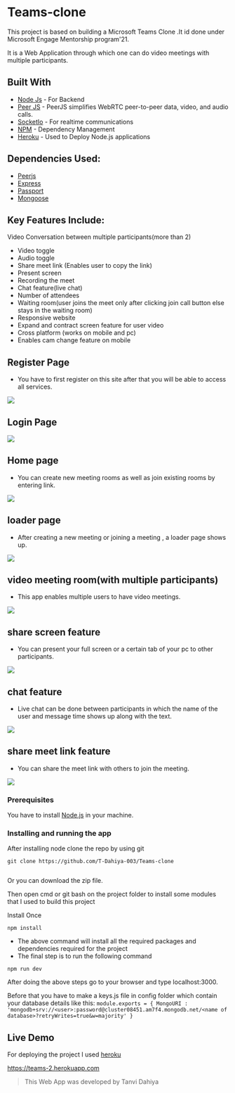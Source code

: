 # Teams-clone

This project is based on building a Microsoft Teams Clone .It id done under Microsoft Engage Mentorship program'21. 

It is a Web Application through which one can do video meetings with multiple participants.


## Built With

* [Node Js](https://nodejs.org/en/) - For Backend
* [Peer JS](https://peerjs.com/) - PeerJS simplifies WebRTC peer-to-peer data, video, and audio calls.
* [SocketIo](https://socket.io/) - For realtime communications
* [NPM](https://www.npmjs.com/) - Dependency Management
* [Heroku](https://heroku.com) - Used to Deploy Node.js applications


## Dependencies Used:
   * [Peerjs](https://peerjs.com/)
   * [Express](http://expressjs.com/)
   * [Passport](http://www.passportjs.org/docs/)
   * [Mongoose](https://mongoosejs.com/docs/)

## Key Features Include:
Video Conversation between multiple participants(more than 2)
   * Video toggle 
   * Audio toggle
   * Share meet link (Enables user to copy the link)
   * Present screen
   * Recording the meet
   * Chat feature(live chat)
   * Number of attendees
   * Waiting room(user joins the meet only after clicking join call button else stays in the waiting room)
   * Responsive website
   * Expand and contract screen feature for user video 
   * Cross platform (works on mobile and pc)
   * Enables cam change feature on mobile 


## Register Page
 * You have to first register on this site after that you will be able to access all services.
 
![](screenshots/Screenshot%20(75).png)

## Login Page
 
![](screenshots/Screenshot%20(76).png)

## Home page
 * You can create new meeting rooms as well as join existing rooms by entering link.
 
![](screenshots/Screenshot%20(77).png)

## loader page
 * After creating a new meeting or joining a meeting , a loader page shows up. 
 
![](screenshots/Screenshot%20(81).png)

## video meeting room(with multiple participants)
 * This app enables multiple users to have video meetings.
 
![](screenshots/Screenshot%20(78).png)

 ## share screen feature
 * You can present your full screen or a certain tab of your pc to other participants.
 
![](screenshots/Screenshot%20(79).png)

## chat feature
 * Live chat can be done between participants in which the name of the user and message time shows up along with the text.
 
![](screenshots/Screenshot%20(80).png)

## share meet link feature
 * You can share the meet link with others to join the meeting.
 
![](screenshots/Screenshot%20(82).png)

### Prerequisites

You have to install [Node.js](https://nodejs.org/en/) in your machine.



### Installing and running the app

After installing node clone the repo by using git

```
git clone https://github.com/T-Dahiya-003/Teams-clone
                     
```

Or you can download the zip file.

Then open cmd or git bash on the project folder to install some modules that I used to build this project

Install Once

```
npm install
```



* The above command will install all the required packages and dependencies required for the project 
* The final step is to run the following command

`npm run dev`

 After doing the above steps go to your browser and type localhost:3000.
 
 Before that you have to make a keys.js file in config folder which contain your database details like this:
 `module.exports = {
    MongoURI : 'mongodb+srv://<user>:password@cluster08451.am7f4.mongodb.net/<name of database>?retryWrites=true&w=majority'
}`


## Live Demo

For deploying the project I used [heroku](https://heroku.com)

https://teams-2.herokuapp.com

> This Web App was developed by Tanvi Dahiya


